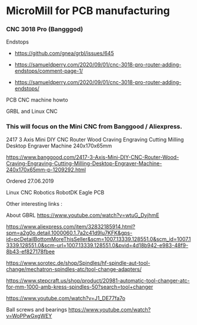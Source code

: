 # MicroMill for PCB manufacturing


### CNC 3018 Pro (Bangggod)

Endstops 
* https://github.com/gnea/grbl/issues/645
* https://samueldperry.com/2020/09/01/cnc-3018-pro-router-adding-endstops/comment-page-1/

* https://samueldperry.com/2020/09/01/cnc-3018-pro-router-adding-endstops/


PCB CNC machine howto

GRBL and Linux CNC

### This will focus on the Mini CNC from Banggood / Aliexpress.
2417 3 Axis Mini DIY CNC Router Wood Craving Engraving Cutting Milling Desktop Engraver Machine 240x170x65mm

https://www.banggood.com/2417-3-Axis-Mini-DIY-CNC-Router-Wood-Craving-Engraving-Cutting-Milling-Desktop-Engraver-Machine-240x170x65mm-p-1209292.html

Ordered 27.06.2019


Linux CNC
Robotics  RobotDK 
Eagle PCB


Other interesting links :

About GBRL
https://www.youtube.com/watch?v=wtuG_DyjhmE


https://www.aliexpress.com/item/32832185914.html?spm=a2g0o.detail.1000060.1.7a2c41d9lu7KFK&gps-id=pcDetailBottomMoreThisSeller&scm=1007.13339.128551.0&scm_id=1007.13339.128551.0&scm-url=1007.13339.128551.0&pvid=4d18b942-e983-48f9-8b43-ef827178fbee

https://www.sorotec.de/shop/Spindles/hf-spindle-aut-tool-change/mechatron-spindles-atc/tool-change-adapters/

https://www.stepcraft.us/shop/product/20981-automatic-tool-changer-atc-for-mm-1000-amb-kress-spindles-50?search=tool+changer

https://www.youtube.com/watch?v=J1_DE77fa7o

Ball screws and bearings
https://www.youtube.com/watch?v=WoPPwGxgWEY
